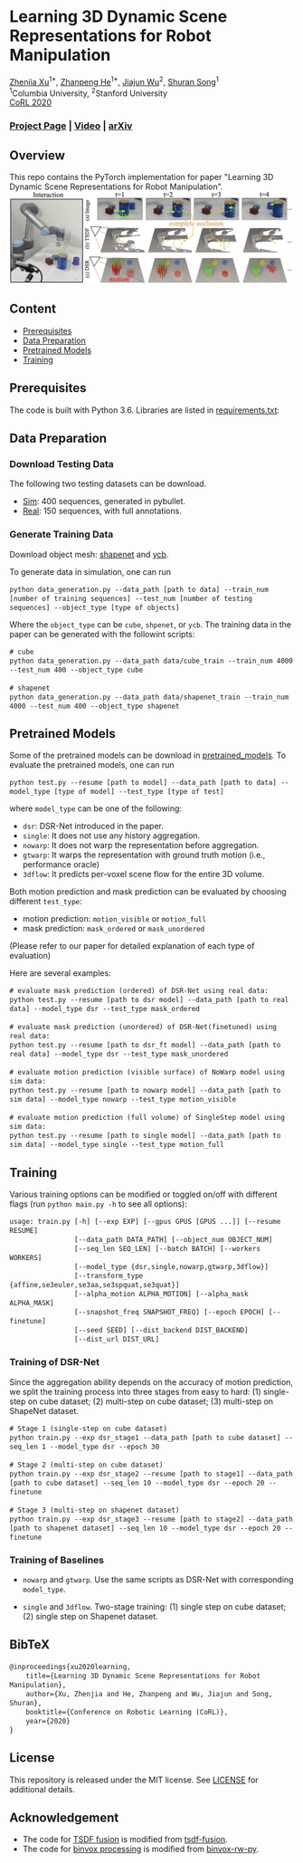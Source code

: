 # Learning 3D Dynamic Scene Representations for Robot Manipulation

[Zhenjia Xu](http://www.zhenjiaxu.com/)<sup>1\*</sup>,
[Zhanpeng He](https://zhanpenghe.github.io/)<sup>1\*</sup>,
[Jiajun Wu](https://jiajunwu.com/)<sup>2</sup>,
[Shuran Song](https://www.cs.columbia.edu/~shurans/)<sup>1</sup>
<br>
<sup>1</sup>Columbia University, <sup>2</sup>Stanford University
<br>
[CoRL 2020](https://www.robot-learning.org/)

### [Project Page](https://dsr-net.cs.columbia.edu/) | [Video](https://youtu.be/GQjYG3nQJ80) | [arXiv](https://arxiv.org/abs/2011.01968)

## Overview
This repo contains the PyTorch implementation for paper "Learning 3D Dynamic Scene Representations for Robot Manipulation".
![teaser](figures/teaser.jpg)

## Content

- [Prerequisites](#prerequisites)
- [Data Preparation](#data-preparation)
- [Pretrained Models](#pretrained-models)
- [Training](#training)

## Prerequisites

The code is built with Python 3.6. Libraries are listed in [requirements.txt](requirements.txt):

## Data Preparation

### Download Testing Data
The following two testing datasets can be download.
- [Sim](https://dsr-net.cs.columbia.edu/download/data/sim_test_data.zip): 400 sequences, generated in pybullet. 
- [Real](https://dsr-net.cs.columbia.edu/download/data/real_test_data.zip): 150 sequences, with full annotations.

### Generate Training Data
Download object mesh: [shapenet](https://dsr-net.cs.columbia.edu/download/object_models/shapenet.zip) and [ycb](https://dsr-net.cs.columbia.edu/download/object_models/ycb.zip).

To generate data in simulation, one can run
```
python data_generation.py --data_path [path to data] --train_num [number of training sequences] --test_num [number of testing sequences] --object_type [type of objects]
```
Where the `object_type` can be `cube`, `shpenet`, or `ycb`.
The training data in the paper can be generated with the followint scripts:
```
# cube
python data_generation.py --data_path data/cube_train --train_num 4000 --test_num 400 --object_type cube

# shapenet
python data_generation.py --data_path data/shapenet_train --train_num 4000 --test_num 400 --object_type shapenet
```

## Pretrained Models
Some of the pretrained models can be download in [pretrained_models](pretrained_models).
To evaluate the pretrained models, one can run
```
python test.py --resume [path to model] --data_path [path to data] --model_type [type of model] --test_type [type of test]
```
where `model_type` can be one of the following:
- `dsr`: DSR-Net introduced in the paper.
- `single`: It does not use any history aggregation.
- `nowarp`: It does not warp the representation before aggregation.
- `gtwarp`: It warps the representation with ground truth motion (i.e., performance oracle)
- `3dflow`: It predicts per-voxel scene flow for the entire 3D volume.

Both motion prediction and mask prediction can be evaluated by choosing different `test_type`:
- motion prediction: `motion_visible` or `motion_full`
- mask prediction: `mask_ordered` or `mask_unordered`

(Please refer to our paper for detailed explanation of each type of evaluation)

Here are several examples:
```
# evaluate mask prediction (ordered) of DSR-Net using real data:
python test.py --resume [path to dsr model] --data_path [path to real data] --model_type dsr --test_type mask_ordered

# evaluate mask prediction (unordered) of DSR-Net(finetuned) using real data:
python test.py --resume [path to dsr_ft model] --data_path [path to real data] --model_type dsr --test_type mask_unordered

# evaluate motion prediction (visible surface) of NoWarp model using sim data:
python test.py --resume [path to nowarp model] --data_path [path to sim data] --model_type nowarp --test_type motion_visible

# evaluate motion prediction (full volume) of SingleStep model using sim data:
python test.py --resume [path to single model] --data_path [path to sim data] --model_type single --test_type motion_full
```


## Training
Various training options can be modified or toggled on/off with different flags (run `python main.py -h` to see all options):
```
usage: train.py [-h] [--exp EXP] [--gpus GPUS [GPUS ...]] [--resume RESUME]
                [--data_path DATA_PATH] [--object_num OBJECT_NUM]
                [--seq_len SEQ_LEN] [--batch BATCH] [--workers WORKERS]
                [--model_type {dsr,single,nowarp,gtwarp,3dflow}]
                [--transform_type {affine,se3euler,se3aa,se3spquat,se3quat}]
                [--alpha_motion ALPHA_MOTION] [--alpha_mask ALPHA_MASK]
                [--snapshot_freq SNAPSHOT_FREQ] [--epoch EPOCH] [--finetune]
                [--seed SEED] [--dist_backend DIST_BACKEND]
                [--dist_url DIST_URL]
```
### Training of DSR-Net
Since the aggregation ability depends on the accuracy of motion prediction, we split the training process into three stages from easy to hard: (1) single-step on cube dataset; (2) multi-step on cube dataset; (3) multi-step on ShapeNet dataset. 
```
# Stage 1 (single-step on cube dataset)
python train.py --exp dsr_stage1 --data_path [path to cube dataset] --seq_len 1 --model_type dsr --epoch 30

# Stage 2 (multi-step on cube dataset)
python train.py --exp dsr_stage2 --resume [path to stage1] --data_path [path to cube dataset] --seq_len 10 --model_type dsr --epoch 20 --finetune

# Stage 3 (multi-step on shapenet dataset)
python train.py --exp dsr_stage3 --resume [path to stage2] --data_path [path to shapenet dataset] --seq_len 10 --model_type dsr --epoch 20 --finetune
```

### Training of Baselines
- `nowarp` and `gtwarp`. Use the same scripts as DSR-Net with corresponding `model_type`.

- `single` and `3dflow`. Two-stage training: (1) single step on cube dataset; (2) single step on Shapenet dataset.

## BibTeX
```
@inproceedings{xu2020learning,
    title={Learning 3D Dynamic Scene Representations for Robot Manipulation},
    author={Xu, Zhenjia and He, Zhanpeng and Wu, Jiajun and Song, Shuran},
    booktitle={Conference on Robotic Learning (CoRL)},
    year={2020}
}
```

## License

This repository is released under the MIT license. See [LICENSE](LICENSE) for additional details.


## Acknowledgement

- The code for [TSDF fusion](fusion.py) is modified from [tsdf-fusion](https://github.com/andyzeng/tsdf-fusion).
- The code for [binvox processing](binvox_utils.py) is modified from [binvox-rw-py](https://github.com/dimatura/binvox-rw-py).
